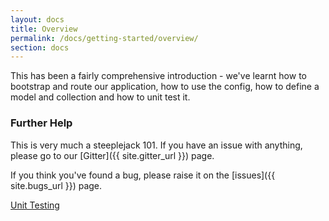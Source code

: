 ```yaml
---
layout: docs
title: Overview
permalink: /docs/getting-started/overview/
section: docs
---
```


This has been a fairly comprehensive introduction - we've learnt how to bootstrap and route our application, how to use
the config, how to define a model and collection and how to unit test it.

### Further Help

This is very much a steeplejack 101.  If you have an issue with anything, please go to our
[Gitter]({{ site.gitter_url }}) page.

If you think you've found a bug, please raise it on the [issues]({{ site.bugs_url }}) page.

<a href="{{ '/docs/getting-started/unit-testing' | prepend: site.baseurl }}" class="prev_button">Unit Testing</a>
